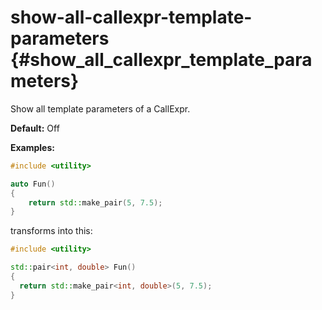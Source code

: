 # show-all-callexpr-template-parameters {#show_all_callexpr_template_parameters}
Show all template parameters of a CallExpr.

__Default:__ Off

__Examples:__

```.cpp
#include <utility>

auto Fun()
{
    return std::make_pair(5, 7.5);
}
```

transforms into this:

```.cpp
#include <utility>

std::pair<int, double> Fun()
{
  return std::make_pair<int, double>(5, 7.5);
}

```
